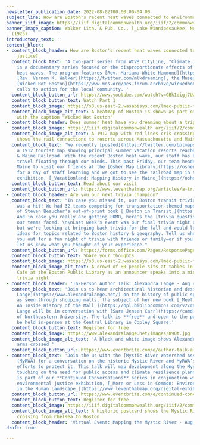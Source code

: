 ```yaml
---
newsletter_publication_date: 2022-08-02T00:00:00-04:00
subject_line: How are Boston's recent heat waves connected to environmental justice?
banner_iiif_image: https://iiif.digitalcommonwealth.org/iiif/2/commonwealth:cn69ps720/474,540,5844,1493/1200,/0/default.jpg
banner_image_caption: Walker Lith. & Pub. Co., [_Lake Winnipesaukee, New Hampshire_](https://collections.leventhalmap.org/search/commonwealth:wd376281n)
  (1925)
introductory_text: ''
content_block:
- content_block_header: How are Boston's recent heat waves connected to environmental
    justice?
  content_block_text: 'A two-part series from WCVB CityLine, "Climate Justice in Boston"
    is a documentary series focused on the disproportionate effects of Boston''s recent
    heat waves. The program features [Rev. Mariama White-Hammond](https://twitter.com/RevMariama),
    [Rev. Vernon K. Walker](https://twitter.com/mlkdreaming), the Museum of Science''s
    [Wicked Hot Boston](https://www.mos.org/pes-forum-archive/wickedhotboston), and
    calls to action for the local community. '
  content_block_button_url: https://www.youtube.com/watch?v=GBk1digj7Uw
  content_block_button_text: Watch Part 1
  content_block_image: https://s3.us-east-2.wasabisys.com/lmec-public-files/newsletters/wicked-hot-boston.png
  content_block_image_alt_text: A heatmap of Boston is shown as part of a news broadcast
    with the caption "Wicked Hot Boston"
- content_block_header: Does summer heat have you dreaming about a trip to Maine?
  content_block_image: https://iiif.digitalcommonwealth.org/iiif/2/commonwealth:7w62hz17g/474,469,7291,6327/1200,/0/default.jpg
  content_block_image_alt_text: A 1912 map with red lines cris-crossing New England
    shows the rail connections to resorts across Massachusetts and Maine
  content_block_text: 'We recently [posted](https://twitter.com/bplmaps/status/1550695690925477888?s=20&t=M--VDiM6eaLHv1T8KRBmIg)
    a 1912 tourist map showing principal summer vacation resorts reached by the Boston
    & Maine Railroad. With the recent Boston heat wave, our staff has had dreams of
    travel floating through our minds. This past Friday, our team headed to Portland,
    Maine to visit our friends at the [Osher Map Library](https://oshermaps.org/)
    for a day of staff learning and we got to see the railroad map in their current
    exhibition, [_Vacationland: Mapping History in Maine_](https://oshermaps.org/news).'
  content_block_button_text: Read about our visit
  content_block_button_url: https://www.leventhalmap.org/articles/a-trip-to-vacationland/
- content_block_header: Are you our next trivia champion?
  content_block_text: "In case you missed it, our Boston transit trivia last Thursday
    was a hit! We had 32 teams competing for transportation-themed maps and a copy
    of Steven Beaucher's out-of-print book [_Boston in Transit_](https://bostonintransit.com/products/boston-in-transit-mapping-the-history-of-public-transportation-in-the-hub).
    And in case you really are getting FOMO, here's the [trivia questions](https://www.canva.com/design/DAFF1zm11TE/jXnd6-jVgF2oSL1tqrEMDA/view?utm_content=DAFF1zm11TE&utm_campaign=designshare&utm_medium=link&utm_source=publishsharelink)
    our teams faced. \n\nLast week's event was our final trivia night of the summer,
    but we're looking at bringing back trivia for the fall and would love to get your
    ideas for topics related to Boston history & geography. Tell us what would get
    you out for a fun night of trivia with friends or family—or if you've come before,
    let us know what you thought of your experience."
  content_block_button_url: https://forms.office.com/Pages/ResponsePage.aspx?id=cVxz-pXXAUywrgn6dBWysXzjODEp6xtBhsSYbyh8jcNUQTFROVo1NlVKNFRLRUJFM0ZNWVU1MEo4Ri4u
  content_block_button_text: Share your thoughts
  content_block_image: https://s3.us-east-2.wasabisys.com/lmec-public-files/newsletters/transit-trivia.png
  content_block_image_alt_text: A crowd of 80 people sits at tables in the Newsfeed
    Cafe at the Boston Public Library as an announcer speaks into a microphone during
    trivia night
- content_block_header: 'In-Person Author Talk: Alexandra Lange · Aug 4, 4pm ET'
  content_block_text: 'Join us to hear architectural historian and design critic [Alexandra
    Lange](https://www.alexandralange.net/) on the history of public space in America
    as seen through shopping malls, the subject of her new book [_Meet Me by the Fountain:
    An Inside History of the Mall_](https://bpl.bibliocommons.com/v2/record/S75C8224624).
    Lange will be in conversation with [Sara Jensen Carr](https://camd.northeastern.edu/faculty/sara-jensen-carr/)
    of Northeastern University. The talk is **free** and open to the public and will
    be held in-person at the Central Library in Copley Square.'
  content_block_button_text: Register for free
  content_block_image: https://www.alexandralange.net/images/890t.jpg
  content_block_image_alt_text: 'A black and white image shows Alexandra Lange with
    arms crossed '
  content_block_button_url: https://www.eventbrite.com/e/author-talk-alexandra-lange-on-meet-me-by-the-fountain-tickets-373389186107?aff=newsletter20220801
- content_block_text: 'Join the us with the [Mystic River Watershed Association](https://mysticriver.org/)
    (MyRWA) for a conversation on the historic Mystic River and MyRWA’s past and present
    efforts to protect it. This talk will map development along the Mystic River,
    touching on the need for public access and climate resilience planning. This talk
    is part of our **Continued Conversations** series in conjunction with our current
    environmental justice exhibition, [_More or Less in Common: Environment and Justice
    in the Human Landscape_](https://www.leventhalmap.org/digital-exhibitions/more-or-less-in-common/).'
  content_block_button_url: https://www.eventbrite.com/e/continued-conversations-mapping-the-mystic-river-tickets-337353843427?aff=newsletter20220801
  content_block_button_text: Register for free
  content_block_image: https://iiif.digitalcommonwealth.org/iiif/2/commonwealth:0p096w796/full/1200,/0/default.jpg
  content_block_image_alt_text: A historic postcard shows the Mystic River Bridge
    crossing from Chelsea to Boston
  content_block_header: 'Virtual Event: Mapping the Mystic River · Aug 18, 4pm ET'
draft: true

---
```


